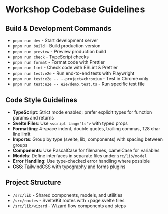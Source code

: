 # Workshop Codebase Guidelines

## Build & Development Commands
- `pnpm run dev` - Start development server
- `pnpm run build` - Build production version
- `pnpm run preview` - Preview production build
- `pnpm run check` - TypeScript checks
- `pnpm run format` - Format code with Prettier
- `pnpm run lint` - Check code with ESLint & Prettier
- `pnpm run test:e2e` - Run end-to-end tests with Playwright
- `pnpm run test:e2e -- --project=chromium` - Test in Chrome only
- `pnpm run test:e2e -- e2e/demo.test.ts` - Run specific test file

## Code Style Guidelines
- **TypeScript**: Strict mode enabled; prefer explicit types for function params and returns
- **Svelte Files**: Use `<script lang="ts">` with typed props
- **Formatting**: 4-space indent, double quotes, trailing commas, 128 char line limit
- **Imports**: Group by type (svelte, lib, components) with spacing between groups
- **Components**: Use PascalCase for filenames, camelCase for variables
- **Models**: Define interfaces in separate files under `src/lib/model`
- **Error Handling**: Use type-checked error handling where possible
- **CSS**: TailwindCSS with typography and forms plugins

## Project Structure
- `/src/lib` - Shared components, models, and utilities
- `/src/routes` - SvelteKit routes with +page.svelte files
- `/src/lib/wizard` - Wizard flow components and steps